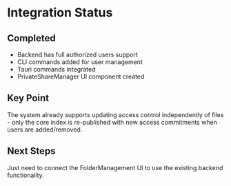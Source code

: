 # Integration Status

## Completed
- Backend has full authorized users support
- CLI commands added for user management  
- Tauri commands integrated
- PrivateShareManager UI component created

## Key Point
The system already supports updating access control independently of files - only the core index is re-published with new access commitments when users are added/removed.

## Next Steps
Just need to connect the FolderManagement UI to use the existing backend functionality.
